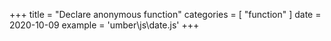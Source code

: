+++
title = "Declare anonymous function"
categories = [ "function" ]
date = 2020-10-09
example = 'umber\js\date.js'
+++
